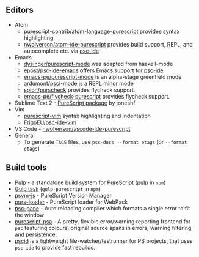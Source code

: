 ## Editors

- Atom 
  - [purescript-contrib/atom-language-purescript](https://github.com/purescript-contrib/atom-language-purescript) provides syntax highlighting
  - [nwolverson/atom-ide-purescript](https://github.com/nwolverson/atom-ide-purescript) provides build support,   REPL, and autocomplete etc. via [psc-ide](https://github.com/purescript/purescript/tree/master/psc-ide-server)
- Emacs
  - [dysinger/purescript-mode](https://github.com/dysinger/purescript-mode) was adapted from haskell-mode
  - [epost/psc-ide-emacs](https://github.com/epost/psc-ide-emacs) offers Emacs support for [psc-ide](https://github.com/purescript/purescript/tree/master/psc-ide-server)
  - [emacs-pe/purescript-mode](https://github.com/emacs-pe/purescript-mode) is an alpha-stage greenfield mode
  - [ardumont/psci-mode](https://github.com/ardumont/emacs-psci) is a REPL minor mode
  - [spion/purscheck](https://github.com/spion/purscheck) provides flycheck support.
  - [emacs-pe/flycheck-purescript](https://github.com/emacs-pe/flycheck-purescript) provides flycheck support.
- Sublime Text 2 - [PureScript package](https://sublime.wbond.net/search/PureScript) by joneshf
- Vim
  - [purescript-vim](https://github.com/raichoo/purescript-vim) syntax highlighting and indentation
  - [FrigoEU/psc-ide-vim](https://github.com/FrigoEU/psc-ide-vim/)
- VS Code - [nwolverson/vscode-ide-purescript](https://github.com/nwolverson/vscode-ide-purescript)
- General
  - To generate `TAGS` files, use `psc-docs --format etags` (or `--format ctags`)

## Build tools

- [Pulp](https://github.com/bodil/pulp) - a standalone build system for PureScript ([pulp](https://www.npmjs.com/package/pulp) in `npm`)
- [Gulp task](https://github.com/purescript-contrib/gulp-purescript) (`gulp-purescript` in `npm`)
- [psvm-js](https://github.com/ThomasCrvsr/psvm-js) - PureScript Version Manager
- [purs-loader](https://github.com/ethul/purs-loader/) - PureScript loader for WebPack
- [psc-pane](https://github.com/anttih/psc-pane) - Auto reloading compiler which formats a single error to fit the window
- [purescript-psa](https://github.com/natefaubion/purescript-psa) - A pretty, flexible error/warning reporting frontend for `psc` featuring colours, original source spans in errors, warning filtering and persistence.
- [pscid](https://github.com/kRITZCREEK/pscid) is a lightweight file-watcher/testrunner for PS projects, that uses `psc-ide` to provide fast rebuilds.
